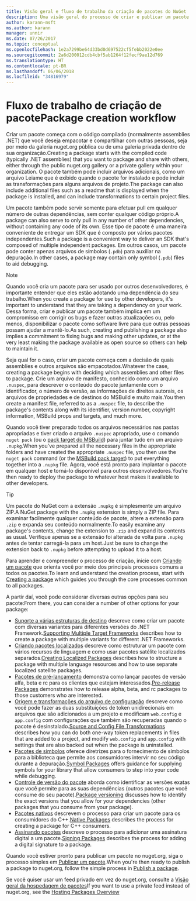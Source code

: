 ```yaml
---
title: Visão geral e fluxo de trabalho da criação de pacotes do NuGet
description: Uma visão geral do processo de criar e publicar um pacote do NuGet, com links para outras partes específicas do processo.
author: karann-msft
ms.author: karann
manager: unnir
ms.date: 07/26/2017
ms.topic: conceptual
ms.openlocfilehash: 1e2a7299be64d33bd0d697522cf5febb2022e0ee
ms.sourcegitcommit: 2a6d200012cdb4cbf5ab1264f12fecf9ae12d769
ms.translationtype: HT
ms.contentlocale: pt-BR
ms.lasthandoff: 06/06/2018
ms.locfileid: "34816979"
---
```

# <a name="package-creation-workflow"></a><span data-ttu-id="a029d-103">Fluxo de trabalho de criação de pacote</span><span class="sxs-lookup"><span data-stu-id="a029d-103">Package creation workflow</span></span>

<span data-ttu-id="a029d-104">Criar um pacote começa com o código compilado (normalmente assemblies .NET) que você deseja empacotar e compartilhar com outras pessoas, seja por meio da galeria nuget.org pública ou de uma galeria privada dentro de sua organização.</span><span class="sxs-lookup"><span data-stu-id="a029d-104">Creating a package starts with the compiled code (typically .NET assemblies) that you want to package and share with others, either through the public nuget.org gallery or a private gallery within your organization.</span></span> <span data-ttu-id="a029d-105">O pacote também pode incluir arquivos adicionais, como um arquivo Leiame que é exibido quando o pacote for instalado e pode incluir as transformações para alguns arquivos de projeto.</span><span class="sxs-lookup"><span data-stu-id="a029d-105">The package can also include additional files such as a readme that is displayed when the package is installed, and can include transformations to certain project files.</span></span>

<span data-ttu-id="a029d-106">Um pacote também pode servir somente para efetuar pull em qualquer número de outras dependências, sem conter qualquer código próprio.</span><span class="sxs-lookup"><span data-stu-id="a029d-106">A package can also serve to only pull in any number of other dependencies, without containing any code of its own.</span></span> <span data-ttu-id="a029d-107">Esse tipo de pacote é uma maneira conveniente de entregar um SDK que é composto por vários pacotes independentes.</span><span class="sxs-lookup"><span data-stu-id="a029d-107">Such a package is a convenient way to deliver an SDK that's composed of multiple independent packages.</span></span> <span data-ttu-id="a029d-108">Em outros casos, um pacote pode conter apenas arquivos de símbolos (`.pdb`) para auxiliar na depuração.</span><span class="sxs-lookup"><span data-stu-id="a029d-108">In other cases, a package may contain only symbol (`.pdb`) files to aid debugging.</span></span>

> [!Note]
> <span data-ttu-id="a029d-109">Quando você cria um pacote para ser usado por outros desenvolvedores, é importante entender que eles estão adotando uma dependência do seu trabalho.</span><span class="sxs-lookup"><span data-stu-id="a029d-109">When you create a package for use by other developers, it's important to understand that they are taking a dependency on your work.</span></span> <span data-ttu-id="a029d-110">Dessa forma, criar e publicar um pacote também implica em um compromisso em corrigir os bugs e fazer outras atualizações ou, pelo menos, disponibilizar o pacote como software livre para que outras pessoas possam ajudar a mantê-lo.</span><span class="sxs-lookup"><span data-stu-id="a029d-110">As such, creating and publishing a package also implies a commitment to fixing bugs and making other updates, or at the very least making the package available as open source so others can help to maintain it.</span></span>

<span data-ttu-id="a029d-111">Seja qual for o caso, criar um pacote começa com a decisão de quais assemblies e outros arquivos são empacotados.</span><span class="sxs-lookup"><span data-stu-id="a029d-111">Whatever the case, creating a package begins with deciding which assemblies and other files to package.</span></span> <span data-ttu-id="a029d-112">Crie um arquivo de manifesto, conhecido como um arquivo `.nuspec`, para descrever o conteúdo do pacote juntamente com o identificador, o número de versão, as informações de direitos autorais, os arquivos de propriedades e de destinos do MSBuild e muito mais.</span><span class="sxs-lookup"><span data-stu-id="a029d-112">You then create a manifest file, referred to as a `.nuspec` file, to describe the package's contents along with its identifier, version number, copyright information, MSBuild props and targets, and much more.</span></span>

<span data-ttu-id="a029d-113">Quando você tiver preparado todos os arquivos necessários nas pastas apropriadas e tiver criado o arquivo `.nuspec` apropriado, use o comando `nuget pack` (ou o [pack target do MSBuild](../reference/msbuild-targets.md)) para juntar tudo em um arquivo `.nupkg`.</span><span class="sxs-lookup"><span data-stu-id="a029d-113">When you've prepared all the necessary files in the appropriate folders and have created the appropriate `.nuspec` file, you then use the `nuget pack` command (or the [MSBuild pack target](../reference/msbuild-targets.md)) to put everything together into a `.nupkg` file.</span></span> <span data-ttu-id="a029d-114">Agora, você está pronto para implantar o pacote em qualquer host e torná-lo disponível para outros desenvolvedores.</span><span class="sxs-lookup"><span data-stu-id="a029d-114">You're then ready to deploy the package to whatever host makes it available to other developers.</span></span>

> [!Tip]
> <span data-ttu-id="a029d-115">Um pacote do NuGet com a extensão `.nupkg` é simplesmente um arquivo ZIP.</span><span class="sxs-lookup"><span data-stu-id="a029d-115">A NuGet package with the `.nupkg` extension is simply a ZIP file.</span></span> <span data-ttu-id="a029d-116">Para examinar facilmente qualquer conteúdo de pacote, altere a extensão para `.zip` e expanda seu conteúdo normalmente.</span><span class="sxs-lookup"><span data-stu-id="a029d-116">To easily examine any package's contents, change the extension to `.zip` and expand its contents as usual.</span></span> <span data-ttu-id="a029d-117">Verifique apenas se a extensão foi alterada de volta para `.nupkg` antes de tentar carregá-la para um host.</span><span class="sxs-lookup"><span data-stu-id="a029d-117">Just be sure to change the extension back to `.nupkg` before attempting to upload it to a host.</span></span>

<span data-ttu-id="a029d-118">Para aprender e compreender o processo de criação, inicie com [Criando um pacote](../create-packages/creating-a-package.md) que orienta você por meio dos principais processos comuns a todos os pacotes.</span><span class="sxs-lookup"><span data-stu-id="a029d-118">To learn and understand the creation process, start with [Creating a package](../create-packages/creating-a-package.md) which guides you through the core processes common to all packages.</span></span>

<span data-ttu-id="a029d-119">A partir daí, você pode considerar diversas outras opções para seu pacote:</span><span class="sxs-lookup"><span data-stu-id="a029d-119">From there, you can consider a number of other options for your package:</span></span>

- <span data-ttu-id="a029d-120">[Suporte a várias estruturas de destino](../create-packages/supporting-multiple-target-frameworks.md) descreve como criar um pacote com diversas variantes para diferentes versões do .NET Framework.</span><span class="sxs-lookup"><span data-stu-id="a029d-120">[Supporting Multiple Target Frameworks](../create-packages/supporting-multiple-target-frameworks.md) describes how to create a package with multiple variants for different .NET Frameworks.</span></span>
- <span data-ttu-id="a029d-121">[Criando pacotes localizados](../create-packages/creating-localized-packages.md) descreve como estruturar um pacote com vários recursos de linguagem e como usar pacotes satélite localizados separados.</span><span class="sxs-lookup"><span data-stu-id="a029d-121">[Creating Localized Packages](../create-packages/creating-localized-packages.md) describes how to structure a package with multiple language resources and how to use separate localized satellite packages.</span></span>
- <span data-ttu-id="a029d-122">[Pacotes de pré-lançamento](../create-packages/prerelease-packages.md) demonstra como lançar pacotes de versão alfa, beta e rc para os clientes que estejam interessados.</span><span class="sxs-lookup"><span data-stu-id="a029d-122">[Pre-release Packages](../create-packages/prerelease-packages.md) demonstrates how to release alpha, beta, and rc packages to those customers who are interested.</span></span>
- <span data-ttu-id="a029d-123">[Origem e transformações do arquivo de configuração](../create-packages/source-and-config-file-transformations.md) descreve como você pode fazer as duas substituições de token unidirecionais em arquivos que são adicionados a um projeto e modificam `web.config` e `app.config` com configurações que também são recuperadas quando o pacote é desinstalado.</span><span class="sxs-lookup"><span data-stu-id="a029d-123">[Source and Config File Transformations](../create-packages/source-and-config-file-transformations.md) describes how you can do both one-way token replacements in files that are added to a project, and modify `web.config` and `app.config` with settings that are also backed out when the package is uninstalled.</span></span>
- <span data-ttu-id="a029d-124">[Pacotes de símbolos](../create-packages/symbol-packages.md) oferece diretrizes para o fornecimento de símbolos para a biblioteca que permite aos consumidores intervir no seu código durante a depuração.</span><span class="sxs-lookup"><span data-stu-id="a029d-124">[Symbol Packages](../create-packages/symbol-packages.md) offers guidance for supplying symbols for your library that allow consumers to step into your code while debugging.</span></span>
- <span data-ttu-id="a029d-125">[Controle de versão do pacote](../reference/package-versioning.md) aborda como identificar as versões exatas que você permite para as suas dependências (outros pacotes que você consume do seu pacote).</span><span class="sxs-lookup"><span data-stu-id="a029d-125">[Package versioning](../reference/package-versioning.md) discusses how to identify the exact versions that you allow for your dependencies (other packages that you consume from your package).</span></span>
- <span data-ttu-id="a029d-126">[Pacotes nativos](../create-packages/native-packages.md) descrevem o processo para criar um pacote para os consumidores do C++.</span><span class="sxs-lookup"><span data-stu-id="a029d-126">[Native Packages](../create-packages/native-packages.md) describes the process for creating a package for C++ consumers.</span></span>
- <span data-ttu-id="a029d-127">[Assinando pacotes](../create-packages/sign-a-package.md) descreve o processo para adicionar uma assinatura digital a um pacote.</span><span class="sxs-lookup"><span data-stu-id="a029d-127">[Signing Packages](../create-packages/sign-a-package.md) describes the process for adding a digital signature to a package.</span></span>

<span data-ttu-id="a029d-128">Quando você estiver pronto para publicar um pacote no nuget.org, siga o processo simples em [Publicar um pacote](../create-packages/publish-a-package.md).</span><span class="sxs-lookup"><span data-stu-id="a029d-128">When you're then ready to publish a package to nuget.org, follow the simple process in [Publish a package](../create-packages/publish-a-package.md).</span></span>

<span data-ttu-id="a029d-129">Se você quiser usar um feed privado em vez do nuget.org, consulte a [Visão geral da hospedagem de pacotes](../hosting-packages/overview.md)</span><span class="sxs-lookup"><span data-stu-id="a029d-129">If you want to use a private feed instead of nuget.org, see the [Hosting Packages Overview](../hosting-packages/overview.md)</span></span>
